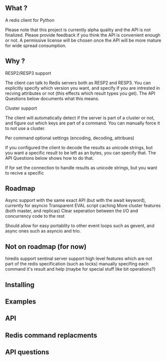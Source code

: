 What ?
---
A redis client for Python

Please note that this project is currently alpha quality and the API is not finalized. Please provide feedback if you think the API is convenient enough or not. A permissive license will be chosen once the API will be more mature for wide spread consumption.

Why ?
---

RESP2/RESP3 support

The client can talk to Redis servers both as RESP2 and RESP3. You can explicitly specify which version you want, and specify if you are intrested in recving attributes or not (this effects which result types you get). The API Questions below documents what this means.

Cluster support

The client will automatically detect if the server is part of a cluster or not, and figure out which keys are part of a command. You can manually force it to not use a cluster.

Per command optional settings (encoding, decoding, attribues)

If you configured the client to decode the results as unicode strings, but you want a specific result to be left as an bytes, you can specify that. The API Questions below shows how to do that.

If for set the connection to handle results as unicode strings, but you want to recive a specific 


Roadmap
---
Async support with the same exact API (but with the await keyword), currently for asyncio
Transparent EVAL script caching
More cluster features (both master, and replicas)
Clear seperation between the I/O and concurrency code to the rest

Should allow for easy portablity to other event loops such as gevent, and async ones such as asyncio and trio.

Not on roadmap (for now)
---
hiredis support
sentinal server support
high level features which are not part of the redis specification (such as locks)
manually specifing each command it's result and help (maybe for special stuff like bit operations?)

Installing
---

Examples
---

API
---

Redis command replacments
---

API questions
---
